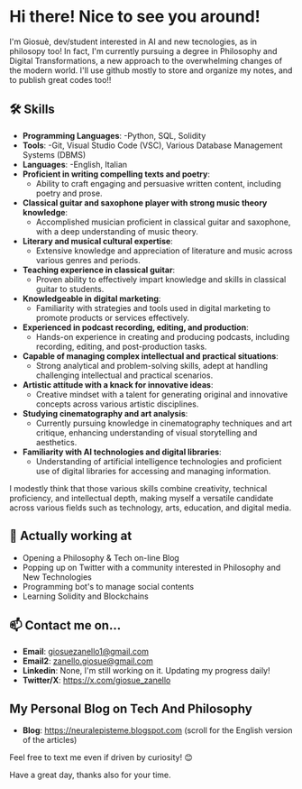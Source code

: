 # Hi there! Nice to see you around!

I'm Giosuè, dev/student interested in AI and new tecnologies, as in philosopy too!
In fact, I'm currently pursuing a degree in Philosophy and Digital Transformations, a new approach to the overwhelming changes of the modern world.
I'll use github mostly to store and organize my notes, and to publish great codes too!!


## 🛠️ Skills

- **Programming Languages**:
  -Python, SQL, Solidity
- **Tools**:
  -Git, Visual Studio Code (VSC), Various Database Management Systems (DBMS)
- **Languages**:
  -English, Italian
- **Proficient in writing compelling texts and poetry**:
  - Ability to craft engaging and persuasive written content, including poetry and prose.
- **Classical guitar and saxophone player with strong music theory knowledge**:
  - Accomplished musician proficient in classical guitar and saxophone, with a deep understanding of music theory.
- **Literary and musical cultural expertise**:
  - Extensive knowledge and appreciation of literature and music across various genres and periods.
- **Teaching experience in classical guitar**:
  - Proven ability to effectively impart knowledge and skills in classical guitar to students.
- **Knowledgeable in digital marketing**:
  - Familiarity with strategies and tools used in digital marketing to promote products or services effectively.
- **Experienced in podcast recording, editing, and production**:
  - Hands-on experience in creating and producing podcasts, including recording, editing, and post-production tasks.
- **Capable of managing complex intellectual and practical situations**:
  - Strong analytical and problem-solving skills, adept at handling challenging intellectual and practical scenarios.
- **Artistic attitude with a knack for innovative ideas**:
  - Creative mindset with a talent for generating original and innovative concepts across various artistic disciplines.
- **Studying cinematography and art analysis**:
  - Currently pursuing knowledge in cinematography techniques and art critique, enhancing understanding of visual storytelling and aesthetics.
- **Familiarity with AI technologies and digital libraries**:
  - Understanding of artificial intelligence technologies and proficient use of digital libraries for accessing and managing information.

I modestly think that those various skills combine creativity, technical proficiency, and intellectual depth, making myself a 
versatile candidate across various fields such as technology, arts, education, and digital media.


## 🌱 Actually working at

- Opening a Philosophy & Tech on-line Blog
- Popping up on Twitter with a community interested in Philosophy and New Technologies
- Programming bot's to manage social contents
- Learning Solidity and Blockchains


## 📫 Contact me on...

- **Email**: giosuezanello1@gmail.com
- **Email2**: zanello.giosue@gmail.com
- **Linkedin**: None, I'm still working on it. Updating my progress daily!
- **Twitter/X**: https://x.com/giosue_zanello

## My Personal Blog on Tech And Philosophy

- **Blog**: https://neuralepisteme.blogspot.com (scroll for the English version of the articles) 

Feel free to text me even if driven by curiosity! 😊

Have a great day, thanks also for your time.
